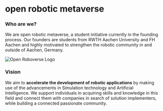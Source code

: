 # open robotic metaverse
### **Who are we?**
We are open robotic metaverse, a student initiative currently in the founding process. Our founders are students from RWTH Aachen University and FH Aachen and highly motivated to strengthen the robotic community in and outside of Aachen, Germany.

![Open Roboverse Logo](https://raw.githubusercontent.com/openroboverse/knowledge-base/main/docs/assets/icon.png)

### **Vision**

We aim to **accelerate the development of robotic applications** by making use of the advancements in Simulation technology and Artificial Intelligence. We support individuals in acquiring skills and knowledge in this field and connect them with companies in search of solution implementers, while building a connected passionate community.
